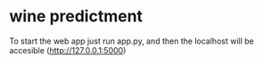 # wine predictment
To start the web app just run app.py, and then the localhost will be accesible (http://127.0.0.1:5000)
